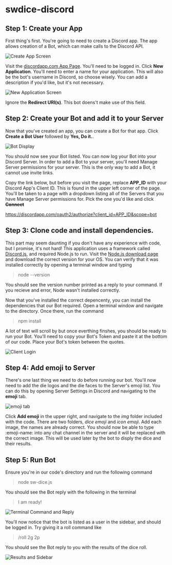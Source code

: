 # swdice-discord

## Step 1: Create your App

First thing's first. You're going to need to create a Discord app. The app allows creation of a Bot, which can make calls to the Discord API. 

![Create App Screen]()

Visit the [discordapp.com App Page](https://discordapp.com/developers/applications/me). You'll need to be logged in. Click **New Application**. You'll need to enter a name for your application. This will also be the bot's username in Discord, so choose wisely. You can add a description if you'd like, but it's not necessary. 

![New Application Screen]()

Ignore the **Redirect URI(s)**. This bot doens't make use of this field.

## Step 2: Create your Bot and add it to your Server

Now that you've created an app, you can create a Bot for that app. Click **Create a Bot User** followed by **Yes, Do it.**.

![Bot Display]()

You should now see your Bot listed. You can now log your Bot into your Discord Server. In order to add a Bot to your server, you'll need Manage Server permissions for your server. This is the only way to add a Bot, it cannot use invite links.

Copy the link below, but before you visit the page, replace **APP_ID** with your Discord App's Client ID. This is found in the upper left corner of the page. You'll be taken to a page with a dropdown listing all of the Servers that you have Manage Server permissions for. Pick the one you'd like and click ~~**Connect**~~

https://discordapp.com/oauth2/authorize?client_id=APP_ID&scope=bot

## Step 3: Clone code and install dependencies. 

This part may seem daunting if you don't have any experience with code, but I promise, it's not hard! This application uses a framework called [Discord.js](), and required Node.js to run. Visit the [Node.js download page](https://nodejs.org/en/download/) and download the correct version for your OS. You can verify that it was installed correctly by opening a terminal window and typing

> node --version

You should see the version number printed as a reply to your command. If you recieve and error, Node wasn't installed correctly. 

Now that you've installed the correct depencenty, you can install the dependencies that our Bot required. Open a terminal window and navigate to the directory. Once there, run the command

>npm install

A lot of text will scroll by but once everthing finshes, you should be ready to run your Bot. You'll need to copy your Bot's Token and paste it at the bottom of our code. Place your Bot's token between the quotes.

![Client Login]()

## Step 4: Add emoji to Server

There's one last thing we need to do before running our bot. You'll now need to add the die logos and the die faces to the Server's emoji list. You can do this by opening Server Settings in Discord and navigating to the **emoji** tab. 

![emoji tab]()

Click **Add emoji** in the upper right, and navigate to the *img* folder included with the code. There are two folders, *dice emoji* and *icon emoji*. Add each image, the names are already correct. You should now be able to type :emoji-name: into any chat channel in the server and it will be replaced with the correct image. This will be used later by the bot to disply the dice and their results. 

## Step 5: Run Bot

Ensure you're in our code's directory and run the following command

> node sw-dice.js

You should see the Bot reply with the following in the terminal

> I am ready!

![Terminal Command and Reply]()

You'll now notice that the bot is listed as a user in the sidebar, and should be logged in. Try giving it a roll command like

> /roll 2g 2p

You should see the Bot reply to you with the results of the dice roll. 

![Results and Sidebar]()
